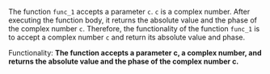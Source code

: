 The function `func_1` accepts a parameter `c`. `c` is a complex number. After executing the function body, it returns the absolute value and the phase of the complex number `c`. Therefore, the functionality of the function `func_1` is to accept a complex number `c` and return its absolute value and phase. 

Functionality: **The function accepts a parameter c, a complex number, and returns the absolute value and the phase of the complex number c.**